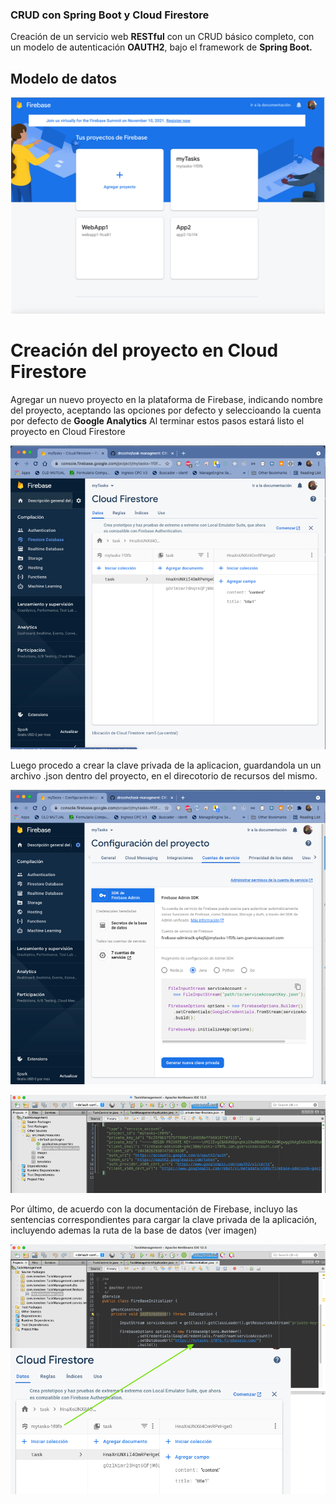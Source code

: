 

### CRUD con Spring Boot y Cloud Firestore
Creación de un servicio web **RESTful** con un CRUD básico completo, con un modelo de autenticación **OAUTH2**, bajo el framework de **Spring Boot.**

## Modelo de datos

![image info](./images/imageFirebase1.png)

# Creación del proyecto en Cloud Firestore
Agregar un nuevo proyecto en la plataforma de Firebase, indicando nombre del proyecto, aceptando las opciones por defecto y seleccioando la cuenta por defecto de **Google Analytics**
Al terminar estos pasos estará listo el proyecto en Cloud Firestore

![image info](./images/imageFirebase2.png)

Luego procedo a crear la clave privada de la aplicacion, guardandola un un archivo .json dentro del proyecto, en el direcotorio de recursos del mismo.

![image info](./images/imageFirebase3.png)

![image info](./images/imageFirebase4.png)

Por último, de acuerdo con la documentación de Firebase, incluyo las sentencias correspondientes para cargar la clave privada de la aplicación, incluyendo ademas
la ruta de la base de datos (ver imagen)

![image info](./images/imageFirebase5.png)


